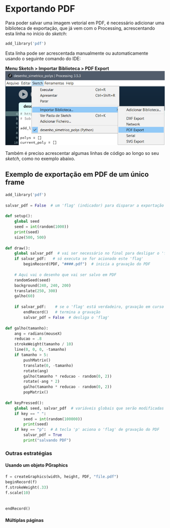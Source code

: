 # Exportando PDF

Para poder salvar uma imagem vetorial em PDF, é necessário adicionar uma biblioteca de exportação, que já vem com o Processing, acrescentando esta linha no início do *sketch*:

``` python
add_library('pdf')
```
Esta linha pode ser acrescentada manualmente ou automaticamente usando o seguinte comando do IDE:

**Menu Sketch > Importar Biblioteca > PDF Export**
![adicionando](assets/pdf_export.png)

Também é preciso acrescentar algumas linhas de código ao longo so seu *sketch*, como no exemplo abaixo.

## Exemplo de exportação em PDF de um único frame

```python
add_library('pdf')

salvar_pdf = False  # um 'flag' (indicador) para disparar a exportação

def setup():
    global seed
    seed = int(random(1000))
    print(seed)
    size(500, 500)

def draw():
    global salvar_pdf  # vai ser necessário no final para desligar o 'flag'
    if salvar_pdf:   # só executa se for acionado este 'flag'
        beginRecord(PDF, "####.pdf")  # inicia a gravação do PDF
        
    # Aqui vai o desenho que vai ser salvo em PDF
    randomSeed(seed)
    background(240, 240, 200)
    translate(250, 300)
    galho(60)

    if salvar_pdf:    # se o 'flag' está verdadeiro, gravação em curso
        endRecord()   # termina a gravação
        salvar_pdf = False  # desliga o 'flag'

def galho(tamanho):
    ang = radians(mouseX)
    reducao = .8
    strokeWeight(tamanho / 10)
    line(0, 0, 0, -tamanho)
    if tamanho > 5:
        pushMatrix()
        translate(0, -tamanho)
        rotate(ang)
        galho(tamanho * reducao - random(0, 2))
        rotate(-ang * 2)
        galho(tamanho * reducao - random(0, 2))
        popMatrix()

def keyPressed():
    global seed, salvar_pdf  # variáveis globais que serão modificadas
    if key == " ":
        seed = int(random(100000))
        print(seed)
    if key == "p":  # A tecla 'p' aciona o 'flag' de gravação do PDF
        salvar_pdf = True
        print("salvando PDF")
```


### Outras estratégias

#### Usando um objeto PGraphics

```python
f = createGraphics(width, height, PDF, "file.pdf")
beginRecord(f)
f.strokeWeight(.33)
f.scale(10)


endRecord()
```

#### Múltiplas páginas
